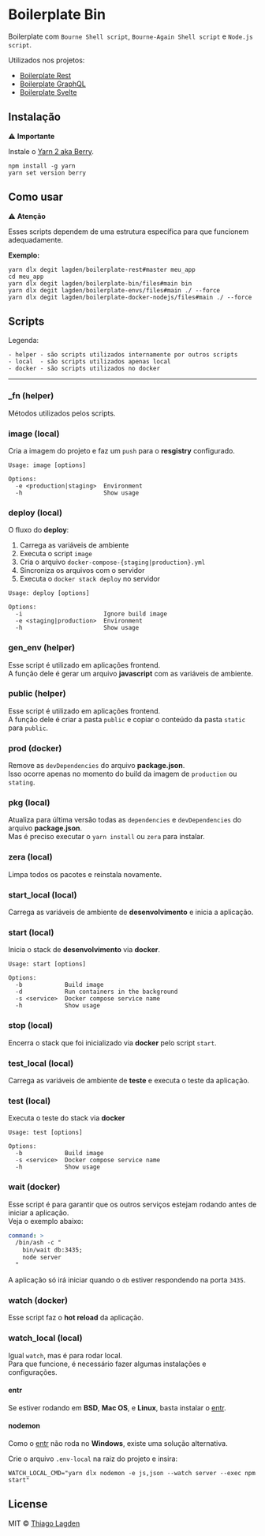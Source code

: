 # Boilerplate Bin

Boilerplate com `Bourne Shell script`, `Bourne-Again Shell script` e `Node.js script`.

Utilizados nos projetos:

- [Boilerplate Rest](https://github.com/lagden/boilerplate-rest)
- [Boilerplate GraphQL](https://github.com/lagden/boilerplate-gql)
- [Boilerplate Svelte](https://github.com/lagden/boilerplate-svelte)


## Instalação

⚠️ **Importante**

Instale o [Yarn 2 aka Berry](https://yarnpkg.com/getting-started/install).

```
npm install -g yarn
yarn set version berry
```


## Como usar

⚠️ **Atenção**

Esses scripts dependem de uma estrutura específica para que funcionem adequadamente.

**Exemplo:**

```shell
yarn dlx degit lagden/boilerplate-rest#master meu_app
cd meu_app
yarn dlx degit lagden/boilerplate-bin/files#main bin
yarn dlx degit lagden/boilerplate-envs/files#main ./ --force
yarn dlx degit lagden/boilerplate-docker-nodejs/files#main ./ --force
```


## Scripts

Legenda:

```
- helper - são scripts utilizados internamente por outros scripts
- local  - são scripts utilizados apenas local
- docker - são scripts utilizados no docker
```

---


### \_fn (helper)

Métodos utilizados pelos scripts.


### image (local)

Cria a imagem do projeto e faz um `push` para o **resgistry** configurado.


```
Usage: image [options]

Options:
  -e <production|staging>  Environment
  -h                       Show usage
```


### deploy (local)

O fluxo do **deploy**:

1. Carrega as variáveis de ambiente
2. Executa o script `image`
3. Cria o arquivo `docker-compose-{staging|production}.yml`
4. Sincroniza os arquivos com o servidor
5. Executa o `docker stack deploy` no servidor


```
Usage: deploy [options]

Options:
  -i                       Ignore build image
  -e <staging|production>  Environment
  -h                       Show usage
```


### gen_env (helper)

Esse script é utilizado em aplicações frontend.  
A função dele é gerar um arquivo **javascript** com as variáveis de ambiente.


### public (helper)

Esse script é utilizado em aplicações frontend.  
A função dele é criar a pasta `public` e copiar o conteúdo da pasta `static` para `public`.


### prod (docker)

Remove as `devDependencies` do arquivo **package.json**.  
Isso ocorre apenas no momento do build da imagem de `production` ou `stating`.


### pkg (local)

Atualiza para última versão todas as `dependencies` e `devDependencies` do arquivo **package.json**.  
Mas é preciso executar o `yarn install` ou `zera` para instalar.


### zera (local)

Limpa todos os pacotes e reinstala novamente.


### start_local (local)

Carrega as variáveis de ambiente de **desenvolvimento** e inicia a aplicação.


### start (local)

Inicia o stack de **desenvolvimento** via **docker**.

```
Usage: start [options]

Options:
  -b            Build image
  -d            Run containers in the background
  -s <service>  Docker compose service name
  -h            Show usage
```


### stop (local)

Encerra o stack que foi inicializado via **docker** pelo script `start`.


### test_local (local)

Carrega as variáveis de ambiente de **teste** e executa o teste da aplicação.


### test (local)

Executa o teste do stack via **docker**

```
Usage: test [options]

Options:
  -b            Build image
  -s <service>  Docker compose service name
  -h            Show usage
```


### wait (docker)

Esse script é para garantir que os outros serviços estejam rodando antes de iniciar a aplicação.  
Veja o exemplo abaixo:

```yml
command: >
  /bin/ash -c "
    bin/wait db:3435;
    node server
  "
```

A aplicação só irá iniciar quando o `db` estiver respondendo na porta `3435`.


### watch (docker)

Esse script faz o **hot reload** da aplicação.


### watch_local (local)

Igual `watch`, mas é para rodar local.  
Para que funcione, é necessário fazer algumas instalações e configurações.


#### entr

Se estiver rodando em **BSD**, **Mac OS**, e **Linux**, basta instalar o [entr](https://github.com/eradman/entr).


#### nodemon

Como o [entr](https://github.com/eradman/entr) não roda no **Windows**, existe uma solução alternativa.

Crie o arquivo `.env-local` na raiz do projeto e insira:

```
WATCH_LOCAL_CMD="yarn dlx nodemon -e js,json --watch server --exec npm start"
```


## License

MIT © [Thiago Lagden](https://github.com/lagden)
